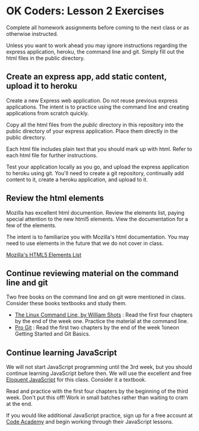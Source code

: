 OK Coders: Lesson 2 Exercises
====

Complete all homework assignments before coming to the next class or as otherwise instructed.

Unless you want to work ahead you may ignore instructions regarding the express application, heroku, the command line and git. Simply fill out the html files in the public directory. 

## Create an express app, add static content, upload it to heroku

Create a new Express web application. Do not reuse previous express applications. The intent is to practice using the command line and creating applications from scratch quickly.

Copy all the html files from the *public* directory in this repository into the public directory of your express application. Place them directly in the public directory.

Each html file includes plain text that you should mark up with html. Refer to each html file for further instructions.

Test your application locally as you go, and upload the express application to heroku using git. You'll need to create a git repository, continually add content to it, create a heroku application, and upload to it. 

## Review the html elements

Mozilla has excellent html documention. Review the elements list, paying special attention to the new html5 elements. View the documentation for a few of the elements.

The intent is to familiarize you with Mozilla's html documentation. You may need to use elements in the future that we do not cover in class.

[Mozilla's HTML5 Elements List](https://developer.mozilla.org/en-US/docs/Web/Guide/HTML/HTML5/HTML5_element_list)

## Continue reviewing material on the command line and git

Two free books on the command line and on git were mentioned in class. Consider these books textbooks and study them.

- [The Linux Command Line, by William Shots](http://linuxcommand.org/tlcl.php) : Read the first four chapters by the end of the week one. Practice the material at the command line.
- [Pro Git](http://git-scm.com/book) : Read the first two chapters by the end of the week 1oneon Getting Started and Git Basics.

## Continue learning JavaScript

We will not start JavaScript programming until the 3rd week, but you should continue learning JavaScript before then. We will use the excellent and free [Eloquent JavaScript](http://eloquentjavascript.net/) for this class. Consider it a textbook.

Read and practice with the first four chapters by the beginning of the third week. Don't put this off! Work in small batches rather than waiting to cram at the end.

If you would like additional JavaScript practice, sign up for a free account at [Code Academy](http://www.codecademy.com/) and begin working through their JavaScript lessons.